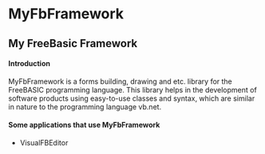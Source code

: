 # MyFbFramework

## My FreeBasic Framework



#### Introduction

MyFbFramework is a forms building, drawing and etc. library for the FreeBASIC programming language. This library helps in the development of software products using easy-to-use classes and syntax, which are similar in nature to the programming language vb.net.

#### Some applications that use MyFbFramework
* VisualFBEditor
